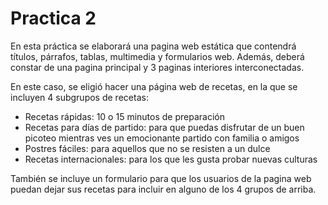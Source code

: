 # Practica 2

En esta práctica se elaborará una pagina web estática que contendrá títulos, párrafos, tablas, multimedia y formularios web. Además, deberá constar de una pagina principal y 3 paginas interiores interconectadas.

En este caso, se eligió hacer una página web de recetas, en la que se incluyen 4 subgrupos de recetas:

- Recetas rápidas: 10 o 15 minutos de preparación
- Recetas para días de partido: para que puedas disfrutar de un buen picoteo mientras ves un emocionante partido con familia o amigos
- Postres fáciles: para aquellos que no se resisten a un dulce
- Recetas internacionales: para los que les gusta probar nuevas culturas

También se incluye un formulario para que los usuarios de la pagina web puedan dejar sus recetas para incluir en alguno de los 4 grupos de arriba.

